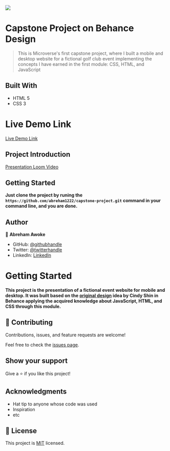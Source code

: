 ![](https://img.shields.io/badge/Microverse-blueviolet)

# Capstone Project on Behance Design

> This is Microverse's first capstone project, where I built a mobile and desktop website for a fictional golf club event implementing the concepts I have earned in the first module: CSS, HTML, and JavaScript

## Built With

- HTML 5
- CSS 3

# Live Demo Link

[Live Demo Link](https://abreham1222.github.io/capstone-project/)

## Project Introduction

[Presentation Loom Video](https://www.loom.com/share/67882df1be504321ab479ee61f2e4a4f)

## Getting Started

**Just clone the project by runing the `https://github.com/abreham1222/capstone-project.git` command in your command line, and you are done.**

## Author

👤 **Abreham Awoke**

- GitHub: [@githubhandle](https://github.com/abreham1222)
- Twitter: [@twitterhandle](https://twitter.com/Abreham1222)
- LinkedIn: [LinkedIn](https://linkedin.com/in/abreham1222)

# Getting Started

**This project is the presentation of a fictional event website for mobile and desktop. It was built based on the [original design](https://www.behance.net/gallery/29845175/CC-Global-Summit-2015) idea by Cindy Shin in Behance applying the acquired knowledge about JavaScript, HTML, and CSS through this module.**

## 🤝 Contributing
Contributions, issues, and feature requests are welcome!

Feel free to check the [issues page](../../issues/).

## Show your support

Give a ⭐️ if you like this project!

## Acknowledgments

- Hat tip to anyone whose code was used
- Inspiration
- etc

## 📝 License

This project is [MIT](./MIT.md) licensed.